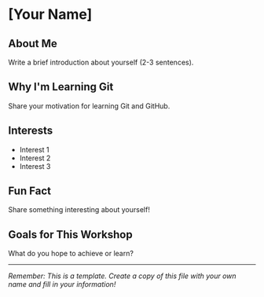 # [Your Name]

## About Me

Write a brief introduction about yourself (2-3 sentences).

## Why I'm Learning Git

Share your motivation for learning Git and GitHub.

## Interests

- Interest 1
- Interest 2
- Interest 3

## Fun Fact

Share something interesting about yourself!

## Goals for This Workshop

What do you hope to achieve or learn?

---

*Remember: This is a template. Create a copy of this file with your own name and fill in your information!*
